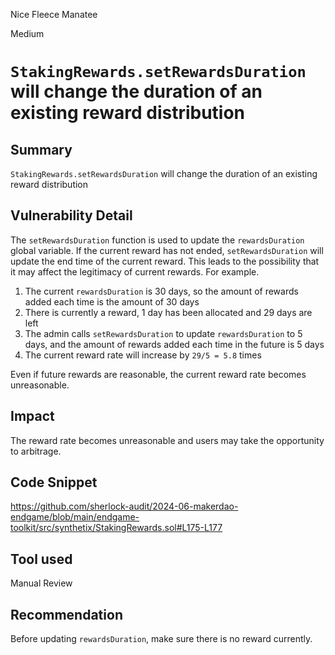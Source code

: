 Nice Fleece Manatee

Medium

# `StakingRewards.setRewardsDuration` will change the duration of an existing reward distribution

## Summary

`StakingRewards.setRewardsDuration` will change the duration of an existing reward distribution

## Vulnerability Detail

The `setRewardsDuration` function is used to update the `rewardsDuration` global variable. If the current reward has not ended, `setRewardsDuration` will update the end time of the current reward. This leads to the possibility that it may affect the legitimacy of current rewards. For example.

1. The current `rewardsDuration` is 30 days, so the amount of rewards added each time is the amount of 30 days
2. There is currently a reward, 1 day has been allocated and 29 days are left
3. The admin calls `setRewardsDuration` to update `rewardsDuration` to 5 days, and the amount of rewards added each time in the future is 5 days
4. The current reward rate will increase by `29/5 = 5.8` times

Even if future rewards are reasonable, the current reward rate becomes unreasonable.

## Impact

The reward rate becomes unreasonable and users may take the opportunity to arbitrage.

## Code Snippet

https://github.com/sherlock-audit/2024-06-makerdao-endgame/blob/main/endgame-toolkit/src/synthetix/StakingRewards.sol#L175-L177

## Tool used

Manual Review

## Recommendation

Before updating `rewardsDuration`, make sure there is no reward currently.